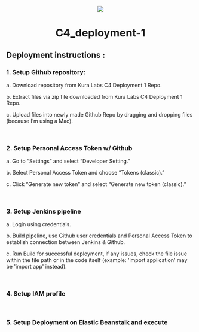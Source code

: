 <p align="center">
  <img src="https://github.com/kura-labs-org/kuralabs_deployment_1/blob/main/Kuralogo.png">
</p>

<h1 align="center">C4_deployment-1</h1> 

## Deployment instructions :

### 1. Setup Github repository: 

   a. Download repository from Kura Labs C4 Deployment 1 Repo.

   b. Extract files via zip file downloaded from Kura Labs C4 Deployment 1 Repo.

   c. Upload files into newly made Github Repo by dragging and dropping files (because I’m using a Mac).

&nbsp;

### 2. Setup Personal Access Token w/ Github

   a. Go to “Settings” and select “Developer Setting.”

   b. Select Personal Access Token and choose “Tokens (classic).”

   c. Click “Generate new token” and select “Generate new token (classic).”

&nbsp;

### 3. Setup Jenkins pipeline

   a. Login using credentials.

   b. Build pipeline, use Github user credentials and Personal Access Token to establish connection between Jenkins & Github.

   c. Run Build for successful deployment, if any issues, check the file issue within the file path or in the code itself (example: 'import application' may be 'import app' instead).

&nbsp;

### 4. Setup IAM profile

&nbsp;

### 5. Setup Deployment on Elastic Beanstalk and execute
